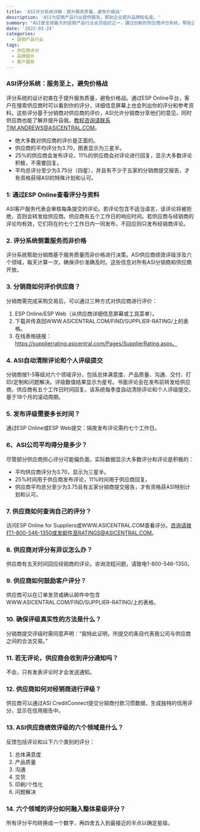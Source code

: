 ```yaml
---
title: 'ASI评分系统详解：提升服务质量，避免价格战'
description: 'ASI为促销产品行业提供服务，帮助企业提升品牌知名度。'
summary: "ASI是全球最大的促销产品行业会员组织之一，通过创新的供应商评分系统，帮助企业在激烈的市场竞争中脱颖而出。本文详细解析了ASI评分系统的设计初衷、操作流程及其对供应商和分销商的多重作用。"
date: '2022-03-24'
categories:
  - 促销产品行业
tags:
  - 供应商评分
  - 品牌提升
  - 客户服务
---
```


### ASI评分系统：服务至上，避免价格战

评分系统的设计初衷在于提升服务质量，避免价格战。通过ESP Online平台，客户在搜索供应商时可以看到你的评分，详细信息屏幕上也会列出你的评分和参考资料。这些评分基于分销商对供应商的评价，ASI允许分销商分享他们的意见，同时供应商也能了解并提升自我。教程咨询请联系TIM.ANDREWS@ASICENTRAL.COM。

* 绝大多数对供应商的评价是正面的。
* 供应商的平均评分为3.70，图表显示为三星半。
* 25%的供应商会发布评论，11%的供应商会对评论进行回复，显示大多数评论积极，不需要回复。
* 平均总评分至少为3.75分（四星），并且有不少于五家的分销商提交报告，才有资格获得ASI的特殊计划和认可。

### 1: 通过ESP Online查看评分与资料
ASI客户服务代表会审核每条提交的评论。若评论包含不适当语言，该评论将被拒绝，否则会转发给供应商。供应商有五个工作日的响应时间。若供应商与经销商的评论均有效，它们将在约七个工作日内一同发布，不回应则只发布经销商评论。

### 2. 评分系统侧重服务而非价格
评分系统帮助分销商基于服务质量而非价格进行决策。ASI供应商绩效评级涉及六个领域，每天计算一次，确保评价准确及时。这些信息对所有ASI分销商和供应商开放。

### 3. 分销商如何评价供应商？
分销商需完成采购交易后，可以通过三种方式对供应商进行评价：
1. ESP Online/ESP Web（从供应商详细信息屏幕或工具菜单）。
2. 下载并传真回WWW.ASICENTRAL.COM/FIND/SUPPLIER-RATING/上的表格。
3. 在线表格链接：https://supplierrating.asicentral.com/Pages/SupplierRating.aspx。

### 4. ASI自动清除评论和个人评级提交
分销商按1-5等级对六个领域评分，包括总体满意度、产品质量、沟通、交付、打印/定制和问题解决。评级数值结果显示为星号。书面评论会在发布前转发给供应商，供应商有五个工作日时间回复。该系统每季度自动清除评论和个人评级提交，基于18个月的滚动周期。

### 5. 发布评级需要多长时间？
通过ESP Online或ESP Web提交：隔夜发布评论需约七个工作日。

### 6、ASI公司平均得分是多少？
尽管部分供应商担心评分可能偏负面，实际数据显示大多数评分和评论是积极的：
* 平均供应商评分为3.70，显示为三星半。
* 25%时间用于供应商发布评论，11%时间用于供应商回复。
* 供应商平均总分至少为3.75且有五家分销商提交报告，才有资格获ASI特别计划和认可。

### 7. 供应商如何查询自己的评分？
访问ESP Online for Suppliers或WWW.ASICENTRAL.COM查看评分。咨询请拨打1-800-546-1350或发邮件至RATINGS@ASICENTRAL.COM。

### 8. 供应商对评分有异议怎么办？
供应商有五天时间回应经销商的评论。咨询流程问题，请致电1-800-546-1350。

### 9. 供应商如何鼓励客户评分？
供应商可以在订单发货或确认邮件中包含WWW.ASICENTRAL.COM/FIND/SUPPLIER-RATING/上的表格。

### 10. 确保评级真实性的方法是什么？
分销商提交评级时需同意声明：“我特此证明，所提交的条目代表我公司与供应商之间的合法交易。”

### 11. 若无评论，供应商会收到评分通知吗？
不会。只有发表评论时才会发送通知。

### 12. 供应商如何对经销商进行评级？
供应商可以通过ASI CreditConnect提交分销商付款习惯数据，生成独特的信用评分，显示在信用报告中。

### 13. ASI供应商绩效评级的六个领域是什么？
反馈包括评论和以下六个类别的评分：
1. 总体满意度
2. 产品质量
3. 沟通
4. 交货
5. 印刷/个性化
6. 问题解决

### 14. 六个领域的评分如何融入整体星级评分？
所有评分平均转换成一个数字，再四舍五入到最接近的半点以确定星级。